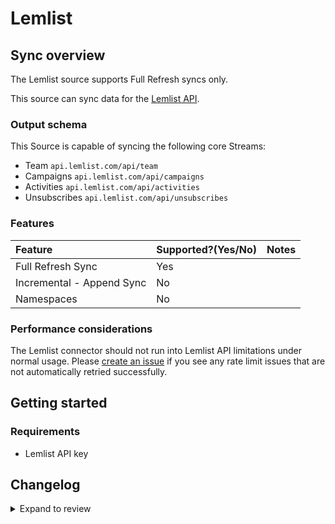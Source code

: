 # Lemlist

## Sync overview

The Lemlist source supports Full Refresh syncs only.

This source can sync data for the [Lemlist API](https://developer.lemlist.com/#introduction).

### Output schema

This Source is capable of syncing the following core Streams:

- Team `api.lemlist.com/api/team`
- Campaigns `api.lemlist.com/api/campaigns`
- Activities `api.lemlist.com/api/activities`
- Unsubscribes `api.lemlist.com/api/unsubscribes`

### Features

| Feature                   | Supported?\(Yes/No\) | Notes |
| :------------------------ | :------------------- | :---- |
| Full Refresh Sync         | Yes                  |       |
| Incremental - Append Sync | No                   |       |
| Namespaces                | No                   |       |

### Performance considerations

The Lemlist connector should not run into Lemlist API limitations under normal usage. Please [create an issue](https://github.com/airbytehq/airbyte/issues) if you see any rate limit issues that are not automatically retried successfully.

## Getting started

### Requirements

- Lemlist API key

## Changelog

<details>
  <summary>Expand to review</summary>

| Version | Date       | Pull Request                                             | Subject                  |
| :------ | :--------- | :------------------------------------------------------- | :----------------------- |
| 0.2.3 | 2024-06-06 | [39211](https://github.com/airbytehq/airbyte/pull/39211) | [autopull] Upgrade base image to v1.2.2 |
| 0.2.2 | 2024-05-13 | [38119](https://github.com/airbytehq/airbyte/pull/38119) | Add builder compatability |
| 0.2.1 | 2024-05-15 | [37100](https://github.com/airbytehq/airbyte/pull/37100) | Add new A/B test columns |
| 0.2.0 | 2023-08-14 | [29406](https://github.com/airbytehq/airbyte/pull/29406) | Migrated to LowCode Cdk |
| 0.1.1   | Unknown    | Unknown                                                  | Bump Version             |
| 0.1.0   | 2021-10-14 | [7062](https://github.com/airbytehq/airbyte/pull/7062)   | Initial Release          |

</details>
